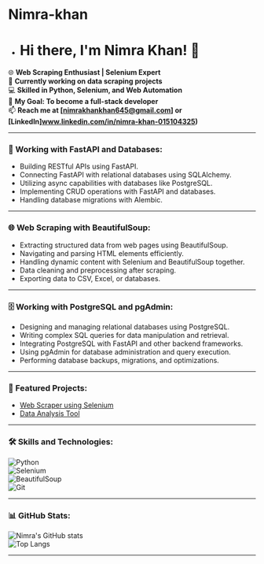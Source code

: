 # Nimra-khan

- # Hi there, I'm Nimra Khan! 👋
🌐 **Web Scraping Enthusiast | Selenium Expert**  
🔭 **Currently working on data scraping projects**  
💻 **Skilled in Python, Selenium, and Web Automation**  
🎯 **My Goal: To become a full-stack developer**  
📫 **Reach me at [nimrakhankhan645@gmail.com] or [LinkedIn]www.linkedin.com/in/nimra-khan-015104325)**

---

### 🔧 Working with FastAPI and Databases:
- Building RESTful APIs using FastAPI.
- Connecting FastAPI with relational databases using SQLAlchemy.
- Utilizing async capabilities with databases like PostgreSQL.
- Implementing CRUD operations with FastAPI and databases.
- Handling database migrations with Alembic.

---

### 🌐 Web Scraping with BeautifulSoup:
- Extracting structured data from web pages using BeautifulSoup.
- Navigating and parsing HTML elements efficiently.
- Handling dynamic content with Selenium and BeautifulSoup together.
- Data cleaning and preprocessing after scraping.
- Exporting data to CSV, Excel, or databases.

---

### 🗄️ Working with PostgreSQL and pgAdmin:
- Designing and managing relational databases using PostgreSQL.
- Writing complex SQL queries for data manipulation and retrieval.
- Integrating PostgreSQL with FastAPI and other backend frameworks.
- Using pgAdmin for database administration and query execution.
- Performing database backups, migrations, and optimizations.

---

### 🚀 Featured Projects:
- [Web Scraper using Selenium](https://github.com/NimraKhan/WebScraper)  
- [Data Analysis Tool](https://github.com/NimraKhan/DataAnalysis)  

---

### 🛠️ Skills and Technologies:
![Python](https://img.shields.io/badge/-Python-3776AB?logo=python&logoColor=white)  
![Selenium](https://img.shields.io/badge/-Selenium-43B02A?logo=selenium&logoColor=white)  
![BeautifulSoup](https://img.shields.io/badge/-BeautifulSoup-4B8BBE?logo=python&logoColor=white)  
![Git](https://img.shields.io/badge/-Git-F05032?logo=git&logoColor=white)  

---

### 📊 GitHub Stats:
![Nimra's GitHub stats](https://github-readme-stats.vercel.app/api?username=NimraKhan&show_icons=true&theme=radical)  
![Top Langs](https://github-readme-stats.vercel.app/api/top-langs/?username=NimraKhan&layout=compact&theme=radical)  

---

 

